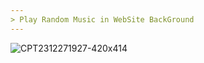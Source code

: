 ```yaml
---
> Play Random Music in WebSite BackGround
---
```


![CPT2312271927-420x414](https://github.com/SaLaMaNdeR-81/Html-Css-Js/assets/104043896/c5860250-2959-4463-99c6-4c9dc3142754)


